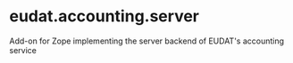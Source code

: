 # eudat.accounting.server
Add-on for Zope implementing the server backend of EUDAT's accounting service

